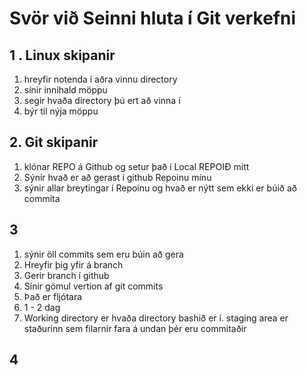 # Svör við Seinni hluta í Git verkefni 

## 1 . Linux skipanir

1. hreyfir notenda í aðra vinnu directory 
1. sínir innihald möppu
3. segir hvaða directory þú ert að vinna í
4. býr til nýja möppu


## 2. Git skipanir
1. klónar REPO á Github og setur það í Local REPOIÐ mitt
2. Sýnir hvað er að gerast í github Repoinu mínu
3. sýnir allar breytingar í Repoinu og hvað er nýtt sem ekki er búið að commita

## 3
1. sýnir öll commits sem eru búin að gera
2. Hreyfir þig yfir á branch
3. Gerir branch í github
4. Sínir gömul vertion af git commits
5. Það er fljótara
6. 1 - 2 dag
7. Working directory er hvaða directory bashið er í. staging area er staðurinn sem filarnir fara á undan þér eru commitaðir  

## 4 
